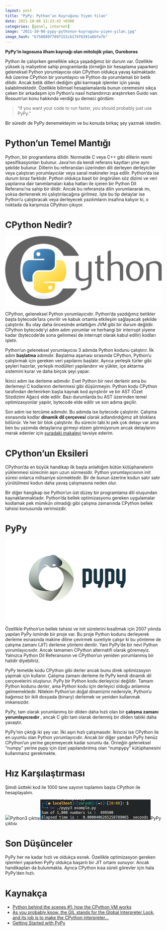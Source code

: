 ```yaml
---
layout: post
title: "PyPy: Python’un Kuyruğunu Yiyen Yılan"
date: 2021-10-06 12:23:43 +0300
categories: [genel, internet]
image: "2021-10-06-pypy-pythonun-kuyrugunu-yiyen-yilan.jpg"
image_hash: "b758889f7897151cb174f6391a6bfe7b"
---
```



**PyPy’in logosuna ilham kaynağı olan mitolojik yılan, Ouroboros**

Python ile çalışırken genellikle sıkça yaşadığımız bir durum var. Özellikle yüksek iş maliyetine sahip programlarda (örneğin bir hesaplama yaparken) geleneksel Python yorumlayıcısı olan CPython oldukça yavaş kalmaktadır. Adı üzerine CPython bir yorumlayıcı ve Python da yorumlamalı bir betik dilidir.
Ancak betik dilleri dediğim gibi karmaşık işlemler için yavaş kalabilmektedir. Özellikle bilimsel hesaplamalarda bunun ceremesini sıkça çeken bir arkadaşım için Python’u nasıl hızlandırırızı araştırırken Guido van Rossum’un konu hakkında verdiği şu demeci gördüm:

> “If you want your code to run faster, you should probably just use PyPy.”

Bir süredir de PyPy denemekteyim ve bu konuda birkaç şey yazmak istedim.

Python’un Temel Mantığı
=======================

Python, bir programlama dilidir. Normalde C veya C++ gibi dillerin resmi spesifikasyonları bulunur. Java’nın da kendi referans kayıtları yine aynı şekilde bulunur. Dillerin bu referansları üzerinden dili derleyen derleyiciler veya çalıştıran yorumlayıcılar veya sanal makineler inşa edilir. Python’da ise durum biraz farklıdır. Python oldukça basit bir öngörülen söz dizimi ve veri yapılarına dair tanımlamaları kaba hatları ile içeren bir Python Dil Referansı’na sahip bir dildir. Ancak bu referansta dilin yorumlanarak mı, yoksa derlenerek mi çalıştırılacağına girilmez. İşte bu tip detaylar ise Python’u çalıştıracak veya derleyecek yazılımların insafına kalıyor ki, o noktada da karşımıza CPython çıkıyor.

CPython Nedir?
==============

![](/assets/img/posts/0*DRK0fZ4oaBSKHeVB.png)

CPython, geleneksel Python yorumlayıcıdır. Python’da yazdığımız betikler başta bytecode’lara çevrilir ve kabuk ortamla etkileşim sağlayacak şekilde çalıştırılır. Bu olay daha öncesinde anlattığım JVM gibi bir durum değildir. CPython bytecode’yi adım adım yorumlar ve herhangi bir interrupt yiyene kadar (bytecode’de sona gelinmesi de interrupt olarak kabul edilir) kodları işletir.

Python’un geleneksel yorumlayıcısı 3 adımda Python kodunu çalıştırır. İlk adım **başlatma** adımıdır. Başlatma aşaması sırasında CPython, Python’u çalıştırmak için gereken veri yapılarını başlatır. Ayrıca yerleşik türler gibi şeyleri hazırlar, yerleşik modülleri yapılandırır ve yükler, içe aktarma sistemini kurar ve daha birçok şeyi yapar.

İkinci adım ise derleme adımıdır. Evet Python bir nevi derlenir ama bu derlemeyi C kodlarının derlenmesi gibi düşünmeyin. Python kodu CPython tarafından derlenirken başta kaynak kod ayrıştırılır ve bir AST (Özet Sözdizimi Ağacı) elde edilir. Bazı durumlarda bu AST üzerinden temel optimizasyonlar yapılır, bytecode elde edilir ve son adıma geçilir.

Son adım ise tercüme adımıdır. Bu adımda ise bytecode çalıştırılır. Çalışma esnasında kodlar **dinamik dil çerçevesi** olarak adlandırdığımız alt bloklara bölünür. Ve her bir blok çalıştırılır. Bu sürecin tabi ki pek çok detayı var ama ben bu yazımda detaylarına girmeyi elzem görmüyorum ancak detaylarını merak edenler için [şuradaki makaleyi](https://tenthousandmeters.com/blog/python-behind-the-scenes-1-how-the-cpython-vm-works/) tavsiye ederim.

CPython’un Eksileri
===================

CPython’da en büyük handikap ilk başta anlattığım bütün kütüphanelerin yüklenmesi sürecinin aşırı uzun sürmesidir. Python yorumlayıcısının init süresi onlarca milisaniye sürmektedir. Bir de bunun üzerine kodun satır satır yürütülmesi kodun daha yavaş çalışmasına neden olur.

Bir diğer hangikap ise Python’un üst düzey bir programlama dili oluşundan kaynaklanmaktadır. Python’da bellek optimizasyonu gereken uygulamalar kodlamak pek mümkün olmadığı gibi çalışma zamanında CPython bellek tahsisi konusunda verimsizdir.

PyPy
====

![](/assets/img/posts/0*nwV1ynDPLFg_5WMv.jpg)

Özellikle Python’un bellek tahsisi ve init sürelerini kısaltmak için 2007 yılında yapılan PyPy isminde bir proje var. Bu proje Python kodunu derleyerek derleme esnasında makine diline çevirmek suretiyle çalışır ki bu yönteme de çalışma zamanı (JIT) derleme yöntemi denilir. Yani PyPy’de bir nevi Python yorumlayıcısıdır. Ancak tamamen CPython alternatifi olarak göremeyiz. Yalnızca Python Dil Referansının ve CPython’un yeniden yorumlanmış bir halidir diyebiliriz.

PyPy temelde kodu CPython gibi derler ancak bunu direk optimizasyon yapmak için kullanır. Çalışma zamanı derleme ile PyPy kendi dinamik dil çerçevelerini oluşturur. PyPy bir Python kodu derleyicisi değildir. Tamam Python kodunu _derler_, ama Python kodu için derleyici olduğu anlamına gelmemektedir. Nitekim Python’un doğal dinamizmi nedeniyle, Python’u bağımsız bir ikili dosyada (binary) derlemek ve yeniden kullanmak imkansızdır.

PyPy, tam olarak yorumlanmış bir dilden daha hızlı olan bir **çalışma zamanı yorumlayıcısıdır** , ancak C gibi tam olarak derlenmiş bir dilden tabiki daha yavaştır.

PyPy’nin çıktığı iki şey var. İlki aşırı hızlı çalışmasıdır. İkincisi ise CPython ile en uyumlu olan Python yorumlayıcıdır. Ancak bir diğer yandan PyPy henüz CPython’un yerine geçemeyecek kadar sorunlu da. Örneğin geleneksel “numpy” yerine pypy için özel yapılandırılmış olan “numpypy” kütüphanesini kullanmanız gerekmekte.

Hız Karşılaştırması
===================

Şimdi üstteki kod ile 1000 tane sayının toplamını başta CPython ile hesaplayalım.

![](/assets/img/posts/1*f6dDwhO9isDji6G_uxDAAw.png)Python3 çıktısı![](/assets/img/posts/1*48gjbZap23p28FLvxoZgZw.png)PyPy çıktısı

Son Düşünceler
==============

PyPy her ne kadar hızlı ve oldukça esnek. Özellikle optimizasyon gereken işlemleri yaparken PyPy oldukça başarılı bir JIT ortamı sunuyor. Ancak handikapları da bulunmakta. Ayrıca CPython kısa süreli görevler için hala PyPy’den hızlı.

Kaynakça
========

* [Python behind the scenes #1: how the CPython VM works](https://tenthousandmeters.com/blog/python-behind-the-scenes-1-how-the-cpython-vm-works/)
* [As you probably know, the GIL stands for the Global Interpreter Lock, and its job is to make the CPython interpreter...](https://tenthousandmeters.com/)
* [Getting Started with PyPy](https://towardsdatascience.com/getting-started-with-pypy-ef4ba5cb431c)
